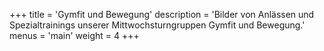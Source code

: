 +++
title = 'Gymfit und Bewegung'
description = 'Bilder von Anlässen und Spezialtrainings unserer Mittwochsturngruppen Gymfit und Bewegung.'
menus = 'main'
weight = 4
+++
